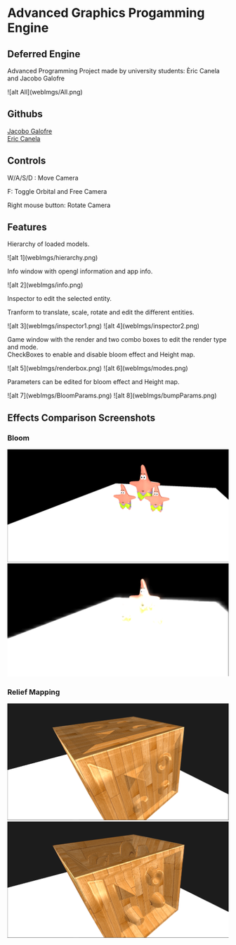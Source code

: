<h1> Advanced Graphics Progamming Engine </h1>

<h2>Deferred Engine </h2>

<p>Advanced Programming Project made by university students: Èric Canela and Jacobo Galofre</p>
![alt All](webImgs/All.png)

<h2>Githubs</h2>

[Jacobo Galofre](https://github.com/sherzock)
<br>
[Eric Canela](https://github.com/knela96)

<h2>Controls</h2>

<p>W/A/S/D : Move Camera</p>
<p>F: Toggle Orbital and Free Camera</p>
<p>Right mouse button: Rotate Camera</p>

<h2>Features</h2>

<p>Hierarchy of loaded models.</p>
![alt 1](webImgs/hierarchy.png)
<p>Info window with opengl information and app info.</p>
![alt 2](webImgs/info.png)
<p>Inspector to edit the selected entity.</p>
<p>Tranform to translate, scale, rotate and edit the different entities.</p>
![alt 3](webImgs/inspector1.png)
![alt 4](webImgs/inspector2.png)
<p>Game window with the render and two combo boxes to edit the render type and mode.
<br>
CheckBoxes to enable and disable bloom effect and Height map.</p>
![alt 5](webImgs/renderbox.png)
![alt 6](webImgs/modes.png)
<p>Parameters can be edited for bloom effect and Height map.</p>
![alt 7](webImgs/BloomParams.png)
![alt 8](webImgs/bumpParams.png)

<h2>Effects Comparison Screenshots</h2>

<h3>Bloom</h3>

![alt 9](webImgs/BloomOff.png)<br>
![alt 10](webImgs/BloomOn.png)<br>

<h3>Relief Mapping</h3>

![alt 11](webImgs/bumpOff.png)<br>
![alt 12](webImgs/bumpOn.png)<br>